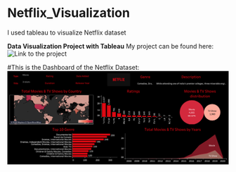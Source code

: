 # Netflix_Visualization
I used tableau to visualize Netflix dataset

**Data Visualization Project with Tableau**
My project can be found here:
![Link to the project](https://public.tableau.com/app/profile/rolande.umuhoza/viz/Netflixdatavisualizationwithtableau/Netflix?publish=yes)

#This is the Dashboard of the Netflix Dataset:
![](Netflix.png)

